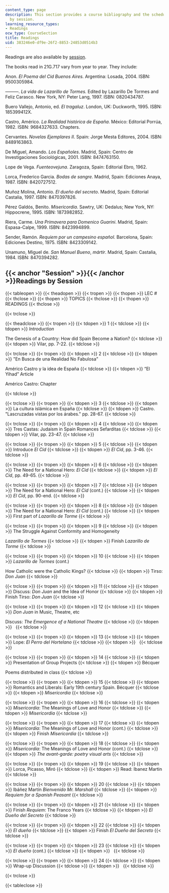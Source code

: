 ```yaml
---
content_type: page
description: This section provides a course bibliography and the schedule of readings
  by session.
learning_resource_types:
- Readings
ocw_type: CourseSection
title: Readings
uid: 383246e0-df9e-26f2-8853-24853d0514b3
---
```


Readings are also available by [session](#Session).

The books read in 21G.717 vary from year to year. They include:

Anon. _El Poema del Cid Buenos Aires._ Argentina: Losada, 2004. ISBN: 9500305984.

———. _La vida de Lazarillo de Tormes._ Edited by Lazarillo De Tormes and Feliz Carasco. New York, NY: Peter Lang, 1997. ISBN: 0820434787.

Buero Vallejo, Antonio, ed. _El tragaluz_. London, UK: Duckworth, 1995. ISBN: 185399412X.

Castro, Américo. _La Realidad histórica de España_. México: Editorial Porrúa, 1982. ISBN: 9684327633. Chapters.

Cervantes. _Novelas Ejemplares II_. Spain: Jorge Mesta Editores, 2004. ISBN: 8489163863.

De Miguel, Amando. _Los Españoles_. Madrid, Spain: Centro de Investigaciones Sociológicas, 2001. ISBN: 8474763150.

Lope de Vega. _Fuenteovejuna_. Zaragoza, Spain: Editorial Ebro, 1962.

Lorca, Frederico Garcia. _Bodas de sangre_. Madrid, Spain: Ediciones Anaya, 1987. ISBN: 8420727512.

Muñoz Molina, Antonio. _El dueño del secreto_. Madrid, Spain: Editorial Castalia, 1997. ISBN: 8470397826.

Pérez Galdós, Benito. _Misericordia_. Sawtry, UK: Dedalus; New York, NY: Hippocrene, 1995. ISBN: 1873982852.

Riera, Carme. _Una Primavera para Domenico Guarini_. Madrid, Spain: Espasa-Calpe, 1999. ISBN: 8423994899.

Sender, Ramón. _Requiem por un campesino español._ Barcelona, Spain: Ediciones Destino, 1975. ISBN: 8423309142.

Unamuno, Miguel de. _San Manuel Bueno_, _mártir_. Madrid, Spain: Castalia, 1984. ISBN: 8470394282.

{{< anchor "Session" >}}{{< /anchor >}}Readings by Session
----------------------------------------------------------

{{< tableopen >}}
{{< theadopen >}}
{{< tropen >}}
{{< thopen >}}
LEC #
{{< thclose >}}
{{< thopen >}}
TOPICS
{{< thclose >}}
{{< thopen >}}
READINGS
{{< thclose >}}

{{< trclose >}}

{{< theadclose >}}
{{< tropen >}}
{{< tdopen >}}
1
{{< tdclose >}}
{{< tdopen >}}
_Introduction_  
  
The Genesis of a Country: How did Spain Become a Nation?
{{< tdclose >}}
{{< tdopen >}}
Vilar, pp. 7-22.
{{< tdclose >}}

{{< trclose >}}
{{< tropen >}}
{{< tdopen >}}
2
{{< tdclose >}}
{{< tdopen >}}
"En Busca de una Realidad No Fabulosa"  
  
Américo Castro y la idea de España
{{< tdclose >}}
{{< tdopen >}}
“El Yihad” Article

Américo Castro: Chapter


{{< tdclose >}}

{{< trclose >}}
{{< tropen >}}
{{< tdopen >}}
3
{{< tdclose >}}
{{< tdopen >}}
La cultura islámica en España
{{< tdclose >}}
{{< tdopen >}}
Castro. "Lascruzadas vistas por los árabes." pp. 28-67.
{{< tdclose >}}

{{< trclose >}}
{{< tropen >}}
{{< tdopen >}}
4
{{< tdclose >}}
{{< tdopen >}}
Tres Castas: Judaism in Spain Romances Sefarditas
{{< tdclose >}}
{{< tdopen >}}
Vilar, pp. 23-47.
{{< tdclose >}}

{{< trclose >}}
{{< tropen >}}
{{< tdopen >}}
5
{{< tdclose >}}
{{< tdopen >}}
Introduce _El Cid_
{{< tdclose >}}
{{< tdopen >}}
_El Cid_, pp. 3-46.
{{< tdclose >}}

{{< trclose >}}
{{< tropen >}}
{{< tdopen >}}
6
{{< tdclose >}}
{{< tdopen >}}
The Need for a National Hero: _El Cid_
{{< tdclose >}}
{{< tdopen >}}
_El Cid_, pp. 49-65.
{{< tdclose >}}

{{< trclose >}}
{{< tropen >}}
{{< tdopen >}}
7
{{< tdclose >}}
{{< tdopen >}}
The Need for a National Hero: _El Cid_ (cont.)
{{< tdclose >}}
{{< tdopen >}}
_El Cid_, pp. 90-end.
{{< tdclose >}}

{{< trclose >}}
{{< tropen >}}
{{< tdopen >}}
8
{{< tdclose >}}
{{< tdopen >}}
The Need for a National Hero: _El Cid_ (cont.)
{{< tdclose >}}
{{< tdopen >}}
First part of _Lazarillo de Torme_
{{< tdclose >}}

{{< trclose >}}
{{< tropen >}}
{{< tdopen >}}
9
{{< tdclose >}}
{{< tdopen >}}
The Struggle Against Conformity and Homogeneity  
  
_Lazarillo de Tormes_
{{< tdclose >}}
{{< tdopen >}}
Finish _Lazarillo de Torme_
{{< tdclose >}}

{{< trclose >}}
{{< tropen >}}
{{< tdopen >}}
10
{{< tdclose >}}
{{< tdopen >}}
_Lazarillo de Tormes_ (cont.)  
  
How Catholic were the Catholic Kings?
{{< tdclose >}}
{{< tdopen >}}
Tirso: _Don Juan_
{{< tdclose >}}

{{< trclose >}}
{{< tropen >}}
{{< tdopen >}}
11
{{< tdclose >}}
{{< tdopen >}}
Discuss: _Don Juan_ and the Idea of Honor
{{< tdclose >}}
{{< tdopen >}}
Finish Tirso: _Don Juan_
{{< tdclose >}}

{{< trclose >}}
{{< tropen >}}
{{< tdopen >}}
12
{{< tdclose >}}
{{< tdopen >}}
_Don Juan_ in Music, Theatre, etc  
  
Discuss: _The Emergence of a National Theatre_
{{< tdclose >}}
{{< tdopen >}}
 
{{< tdclose >}}

{{< trclose >}}
{{< tropen >}}
{{< tdopen >}}
13
{{< tdclose >}}
{{< tdopen >}}
Lope: _El Perro del Hortelano_
{{< tdclose >}}
{{< tdopen >}}
 
{{< tdclose >}}

{{< trclose >}}
{{< tropen >}}
{{< tdopen >}}
14
{{< tdclose >}}
{{< tdopen >}}
Presentation of Group Projects
{{< tdclose >}}
{{< tdopen >}}
Bécquer  
  
Poems distributed in class
{{< tdclose >}}

{{< trclose >}}
{{< tropen >}}
{{< tdopen >}}
15
{{< tdclose >}}
{{< tdopen >}}
Romantics and Liberals: Early 19th century Spain. Bécquer
{{< tdclose >}}
{{< tdopen >}}
_Misericordia_
{{< tdclose >}}

{{< trclose >}}
{{< tropen >}}
{{< tdopen >}}
16
{{< tdclose >}}
{{< tdopen >}}
_Misericordia_: The Meanings of Love and Honor
{{< tdclose >}}
{{< tdopen >}}
_Misericordia_
{{< tdclose >}}

{{< trclose >}}
{{< tropen >}}
{{< tdopen >}}
17
{{< tdclose >}}
{{< tdopen >}}
_Misericordia_: The Meanings of Love and Honor (cont.)
{{< tdclose >}}
{{< tdopen >}}
Finish _Misericordia_
{{< tdclose >}}

{{< trclose >}}
{{< tropen >}}
{{< tdopen >}}
18
{{< tdclose >}}
{{< tdopen >}}
_Misericordia_: The Meanings of Love and Honor (cont.)
{{< tdclose >}}
{{< tdopen >}}
_The avant-garde: poetry visual arts_
{{< tdclose >}}

{{< trclose >}}
{{< tropen >}}
{{< tdopen >}}
19
{{< tdclose >}}
{{< tdopen >}}
Lorca, Picasso, Miró
{{< tdclose >}}
{{< tdopen >}}
Read: Ibanez Martin
{{< tdclose >}}

{{< trclose >}}
{{< tropen >}}
{{< tdopen >}}
20
{{< tdclose >}}
{{< tdopen >}}
Ibáñez Martín _Bienvenido Mr. Marshall_
{{< tdclose >}}
{{< tdopen >}}
_Requiem for a Spanish Peasant_
{{< tdclose >}}

{{< trclose >}}
{{< tropen >}}
{{< tdopen >}}
21
{{< tdclose >}}
{{< tdopen >}}
Finish _Requiem_: The Franco Years
{{< tdclose >}}
{{< tdopen >}}
_El Dueño del Secreto_
{{< tdclose >}}

{{< trclose >}}
{{< tropen >}}
{{< tdopen >}}
22
{{< tdclose >}}
{{< tdopen >}}
_El dueño_
{{< tdclose >}}
{{< tdopen >}}
Finish _El Dueño del Secreto_
{{< tdclose >}}

{{< trclose >}}
{{< tropen >}}
{{< tdopen >}}
23
{{< tdclose >}}
{{< tdopen >}}
_El dueño_ (cont.)
{{< tdclose >}}
{{< tdopen >}}
 
{{< tdclose >}}

{{< trclose >}}
{{< tropen >}}
{{< tdopen >}}
24
{{< tdclose >}}
{{< tdopen >}}
Wrap-up Discussion
{{< tdclose >}}
{{< tdopen >}}
 
{{< tdclose >}}

{{< trclose >}}

{{< tableclose >}}